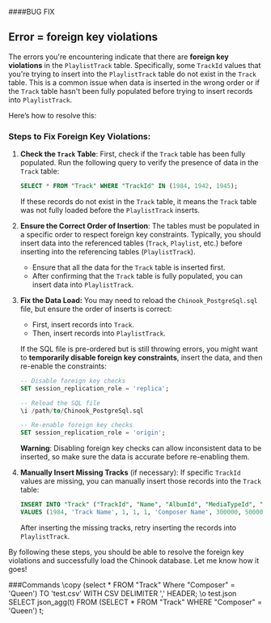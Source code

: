 ####BUG FIX 

## Error = **foreign key violations**
The errors you're encountering indicate that there are **foreign key violations** in the `PlaylistTrack` table. Specifically, some `TrackId` values that you're trying to insert into the `PlaylistTrack` table do not exist in the `Track` table. This is a common issue when data is inserted in the wrong order or if the `Track` table hasn't been fully populated before trying to insert records into `PlaylistTrack`.

Here’s how to resolve this:

### Steps to Fix Foreign Key Violations:

1. **Check the `Track` Table**:
   First, check if the `Track` table has been fully populated. Run the following query to verify the presence of data in the `Track` table:

   ```sql
   SELECT * FROM "Track" WHERE "TrackId" IN (1984, 1942, 1945);
   ```

   If these records do not exist in the `Track` table, it means the `Track` table was not fully loaded before the `PlaylistTrack` inserts.

2. **Ensure the Correct Order of Insertion**:
   The tables must be populated in a specific order to respect foreign key constraints. Typically, you should insert data into the referenced tables (`Track`, `Playlist`, etc.) before inserting into the referencing tables (`PlaylistTrack`).

   - Ensure that all the data for the `Track` table is inserted first.
   - After confirming that the `Track` table is fully populated, you can insert data into `PlaylistTrack`.

3. **Fix the Data Load:**
   You may need to reload the `Chinook_PostgreSql.sql` file, but ensure the order of inserts is correct:

   - First, insert records into `Track`.
   - Then, insert records into `PlaylistTrack`.

   If the SQL file is pre-ordered but is still throwing errors, you might want to **temporarily disable foreign key constraints**, insert the data, and then re-enable the constraints:

   ```sql
   -- Disable foreign key checks
   SET session_replication_role = 'replica';

   -- Reload the SQL file
   \i /path/to/Chinook_PostgreSql.sql

   -- Re-enable foreign key checks
   SET session_replication_role = 'origin';
   ```

   **Warning**: Disabling foreign key checks can allow inconsistent data to be inserted, so make sure the data is accurate before re-enabling them.

4. **Manually Insert Missing Tracks** (if necessary):
   If specific `TrackId` values are missing, you can manually insert those records into the `Track` table:

   ```sql
   INSERT INTO "Track" ("TrackId", "Name", "AlbumId", "MediaTypeId", "GenreId", "Composer", "Milliseconds", "Bytes", "UnitPrice")
   VALUES (1984, 'Track Name', 1, 1, 1, 'Composer Name', 300000, 5000000, 0.99);
   ```

   After inserting the missing tracks, retry inserting the records into `PlaylistTrack`.

By following these steps, you should be able to resolve the foreign key violations and successfully load the Chinook database. Let me know how it goes!

###Commands
\copy (select * FROM "Track" Where "Composer" = 'Queen') TO 'test.csv' WITH CSV DELIMITER ',' HEADER;
\o test.json
SELECT json_agg(t) FROM (SELECT * FROM "Track" WHERE "Composer" = 'Queen') t;
